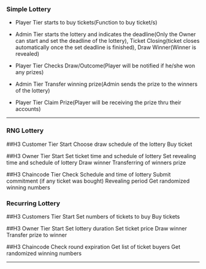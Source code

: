### Simple Lottery

 * Player Tier starts to buy tickets(Function to buy ticket/s)

 * Admin Tier starts the lottery and indicates the deadline(Only the Owner can start and set the deadline of the lottery), Ticket Closing(ticket closes automatically once the set deadline is finished), Draw Winner(Winner is revealed)

 * Player Tier Checks Draw/Outcome(Player will be notified if he/she won any prizes)

 * Admin Tier Transfer winning prize(Admin sends the prize to the winners of the lottery)

 * Player Tier Claim Prize(Player will be receiving the prize thru their accounts)

____

### RNG Lottery

##H3 Customer Tier
Start
Choose draw schedule of the lottery
Buy ticket

##H3 Owner Tier
Start
Set ticket time and schedule of lottery
Set revealing time and schedule of lottery
Draw winner
Transferring of winners prize

##H3 Chaincode Tier
Check Schedule and time of lottery
Submit commitment (if any ticket was bought)
Revealing period
Get randomized winning numbers


### Recurring Lottery

##H3 Customers Tier
Start
Set numbers of tickets to buy
Buy tickets

##H3 Owner Tier
Start
Set lottery duration
Set ticket price
Draw winner
Transfer prize to winner

##H3 Chaincode
Check round expiration
Get list of ticket buyers
Get randomized winning numbers

___
